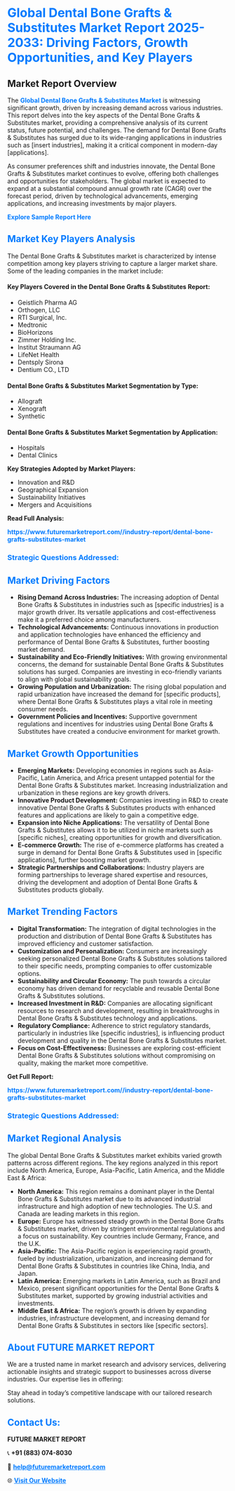 <h1 style="color: #007BFF;">Global Dental Bone Grafts & Substitutes Market Report 2025-2033: Driving Factors, Growth Opportunities, and Key Players</h1>

<section id="overview">
<h2>Market Report Overview</h2>
<p>The <a href="https://www.futuremarketreport.com//industry-report/dental-bone-grafts-substitutes-market" style="color: #007BFF; text-decoration: none;"><strong>Global Dental Bone Grafts & Substitutes Market</strong></a> is witnessing significant growth, driven by increasing demand across various industries. This report delves into the key aspects of the Dental Bone Grafts & Substitutes market, providing a comprehensive analysis of its current status, future potential, and challenges. The demand for Dental Bone Grafts & Substitutes has surged due to its wide-ranging applications in industries such as [insert industries], making it a critical component in modern-day [applications].</p>
<p>As consumer preferences shift and industries innovate, the Dental Bone Grafts & Substitutes market continues to evolve, offering both challenges and opportunities for stakeholders. The global market is expected to expand at a substantial compound annual growth rate (CAGR) over the forecast period, driven by technological advancements, emerging applications, and increasing investments by major players.</p>
</section>

<section id="overview">
<p><a href="https://www.futuremarketreport.com//request-sample/reportId=64458" style="color: #007BFF; text-decoration: none;"><strong>Explore Sample Report Here</strong></a></p>
</section>

<section id="key-players">
<h2 style="color: #007BFF;">Market Key Players Analysis</h2>
<p>The Dental Bone Grafts & Substitutes market is characterized by intense competition among key players striving to capture a larger market share. Some of the leading companies in the market include:</p>
<h4>Key Players Covered in the Dental Bone Grafts & Substitutes Report:</h4>
<ul><li>Geistlich Pharma AG</li><li>Orthogen, LLC</li><li>RTI Surgical, Inc.</li><li>Medtronic</li><li>BioHorizons</li><li>Zimmer Holding Inc.</li><li>Institut Straumann AG</li><li>LifeNet Health</li><li>Dentsply Sirona</li><li>Dentium CO., LTD</li></ul>
<h4>Dental Bone Grafts & Substitutes Market Segmentation by Type:</h4>
<ul><li>Allograft</li><li>Xenograft</li><li>Synthetic</li></ul>

<h4>Dental Bone Grafts & Substitutes Market Segmentation by Application:</h4>
<ul><li>Hospitals</li><li>Dental Clinics</li></ul>
<p><strong>Key Strategies Adopted by Market Players:</strong></p>
<ul>
<li>Innovation and R&D</li>
<li>Geographical Expansion</li>
<li>Sustainability Initiatives</li>
<li>Mergers and Acquisitions</li>
</ul>
</section>

<section>
<p><strong>Read Full Analysis: </strong></p><a href="https://www.futuremarketreport.com//industry-report/dental-bone-grafts-substitutes-market" style="color: #007BFF; text-decoration: none;"><strong>https://www.futuremarketreport.com//industry-report/dental-bone-grafts-substitutes-market</strong></a>
<h3 style="color: #007BFF;">Strategic Questions Addressed:</h3>
</section>

<section id="driving-factors">
<h2 style="color: #007BFF;">Market Driving Factors</h2>
<ul>
<li><strong>Rising Demand Across Industries:</strong> The increasing adoption of Dental Bone Grafts & Substitutes in industries such as [specific industries] is a major growth driver. Its versatile applications and cost-effectiveness make it a preferred choice among manufacturers.</li>
<li><strong>Technological Advancements:</strong> Continuous innovations in production and application technologies have enhanced the efficiency and performance of Dental Bone Grafts & Substitutes, further boosting market demand.</li>
<li><strong>Sustainability and Eco-Friendly Initiatives:</strong> With growing environmental concerns, the demand for sustainable Dental Bone Grafts & Substitutes solutions has surged. Companies are investing in eco-friendly variants to align with global sustainability goals.</li>
<li><strong>Growing Population and Urbanization:</strong> The rising global population and rapid urbanization have increased the demand for [specific products], where Dental Bone Grafts & Substitutes plays a vital role in meeting consumer needs.</li>
<li><strong>Government Policies and Incentives:</strong> Supportive government regulations and incentives for industries using Dental Bone Grafts & Substitutes have created a conducive environment for market growth.</li>
</ul>
</section>

<section id="growth-opportunities">
<h2 style="color: #007BFF;">Market Growth Opportunities</h2>
<ul>
<li><strong>Emerging Markets:</strong> Developing economies in regions such as Asia-Pacific, Latin America, and Africa present untapped potential for the Dental Bone Grafts & Substitutes market. Increasing industrialization and urbanization in these regions are key growth drivers.</li>
<li><strong>Innovative Product Development:</strong> Companies investing in R&D to create innovative Dental Bone Grafts & Substitutes products with enhanced features and applications are likely to gain a competitive edge.</li>
<li><strong>Expansion into Niche Applications:</strong> The versatility of Dental Bone Grafts & Substitutes allows it to be utilized in niche markets such as [specific niches], creating opportunities for growth and diversification.</li>
<li><strong>E-commerce Growth:</strong> The rise of e-commerce platforms has created a surge in demand for Dental Bone Grafts & Substitutes used in [specific applications], further boosting market growth.</li>
<li><strong>Strategic Partnerships and Collaborations:</strong> Industry players are forming partnerships to leverage shared expertise and resources, driving the development and adoption of Dental Bone Grafts & Substitutes products globally.</li>
</ul>
</section>

<section id="trending-factors">
<h2 style="color: #007BFF;">Market Trending Factors</h2>
<ul>
<li><strong>Digital Transformation:</strong> The integration of digital technologies in the production and distribution of Dental Bone Grafts & Substitutes has improved efficiency and customer satisfaction.</li>
<li><strong>Customization and Personalization:</strong> Consumers are increasingly seeking personalized Dental Bone Grafts & Substitutes solutions tailored to their specific needs, prompting companies to offer customizable options.</li>
<li><strong>Sustainability and Circular Economy:</strong> The push towards a circular economy has driven demand for recyclable and reusable Dental Bone Grafts & Substitutes solutions.</li>
<li><strong>Increased Investment in R&D:</strong> Companies are allocating significant resources to research and development, resulting in breakthroughs in Dental Bone Grafts & Substitutes technology and applications.</li>
<li><strong>Regulatory Compliance:</strong> Adherence to strict regulatory standards, particularly in industries like [specific industries], is influencing product development and quality in the Dental Bone Grafts & Substitutes market.</li>
<li><strong>Focus on Cost-Effectiveness:</strong> Businesses are exploring cost-efficient Dental Bone Grafts & Substitutes solutions without compromising on quality, making the market more competitive.</li>
</ul>
</section>

<section>
<p><strong>Get Full Report: </strong></p><a href="https://www.futuremarketreport.com//industry-report/dental-bone-grafts-substitutes-market" style="color: #007BFF; text-decoration: none;"><strong>https://www.futuremarketreport.com//industry-report/dental-bone-grafts-substitutes-market</strong></a>
<h3 style="color: #007BFF;">Strategic Questions Addressed:</h3>
</section>


<section id="regional-analysis">
<h2 style="color: #007BFF;">Market Regional Analysis</h2>
<p>The global Dental Bone Grafts & Substitutes market exhibits varied growth patterns across different regions. The key regions analyzed in this report include North America, Europe, Asia-Pacific, Latin America, and the Middle East & Africa:</p>
<ul>
<li><strong>North America:</strong> This region remains a dominant player in the Dental Bone Grafts & Substitutes market due to its advanced industrial infrastructure and high adoption of new technologies. The U.S. and Canada are leading markets in this region.</li>
<li><strong>Europe:</strong> Europe has witnessed steady growth in the Dental Bone Grafts & Substitutes market, driven by stringent environmental regulations and a focus on sustainability. Key countries include Germany, France, and the U.K.</li>
<li><strong>Asia-Pacific:</strong> The Asia-Pacific region is experiencing rapid growth, fueled by industrialization, urbanization, and increasing demand for Dental Bone Grafts & Substitutes in countries like China, India, and Japan.</li>
<li><strong>Latin America:</strong> Emerging markets in Latin America, such as Brazil and Mexico, present significant opportunities for the Dental Bone Grafts & Substitutes market, supported by growing industrial activities and investments.</li>
<li><strong>Middle East & Africa:</strong> The region’s growth is driven by expanding industries, infrastructure development, and increasing demand for Dental Bone Grafts & Substitutes in sectors like [specific sectors].</li>
</ul>
</section>

<footer>
<h2 style="color: #007BFF;">About FUTURE MARKET REPORT</h2>
<p>We are a trusted name in market research and advisory services, delivering actionable insights and strategic support to businesses across diverse industries. Our expertise lies in offering:</p>

<p>Stay ahead in today’s competitive landscape with our tailored research solutions.</p>

<h2 style="color: #007BFF;">Contact Us:</h2>
<p><strong>FUTURE MARKET REPORT</strong></p>
<p>📞 <strong>+91 (883) 074-8030</strong></p>
<p>📧 <strong><a href="mailto:help@futuremarketreport.com" style="color: #007BFF;">help@futuremarketreport.com</a></strong></p>
<p>🌐 <strong><a href="https://www.futuremarketreport.com/" style="color: #007BFF;">Visit Our Website</a></strong></p>
</footer>
